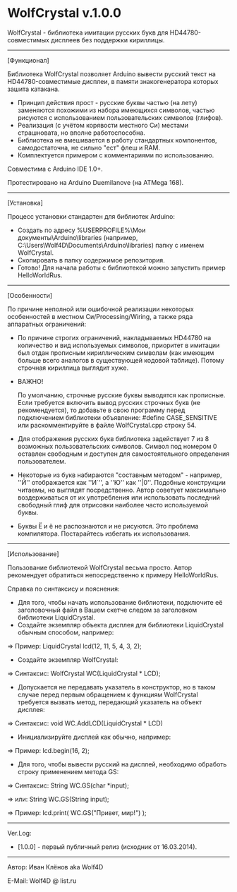 WolfCrystal v.1.0.0
===========

WolfCrystal - библиотека имитации русских букв для HD44780-совместимых дисплеев без поддержки кириллицы.

------------------------------------

[Функционал]

Библиотека WolfCrystal позволяет Arduino вывести русский текст на HD44780-совместимые дисплеи, в памяти знакогенератора которых зашита катакана. 

* Принцип действия прост - русские буквы частью (на лету) заменяются похожими из набора имеющихся символов, частью рисуются с использованием пользовательских символов (глифов). 
* Реализация (с учётом корявости местного Си) местами страшновата, но вполне работоспособна.
* Библиотека не вмешивается в работу стандартных компонентов, самодостаточна, не сильно "ест" флеш и RAM.
* Комплектуется примером с комментариями по использованию.

Совместима с Arduino IDE 1.0+.

Протестировано на Arduino Duemilanove (на ATMega 168).

------------------------------------
[Установка] 

Процесс установки стандартен для библиотек Arduino:

* Создать по адресу %USERPROFILE%\Мои документы\Arduino\libraries (например, C:\Users\Wolf4D\Documents\Arduino\libraries) папку с именем WolfCrystal.
* Скопировать в папку содержимое репозитория.
* Готово! Для начала работы c библиотекой можно запустить пример HelloWorldRus.

------------------------------------
[Особенности] 

По причине неполной или ошибочной реализации некоторых особенностей в местном Си/Processing/Wiring, а также ряда аппаратных ограничений:

* По причине строгих ограничений, накладываемых HD44780 на количество и вид используемых символов, приоритет в имитации был отдан прописным кириллическим символам (как имеющим больше всего аналогов в существующей кодовой таблице). Потому строчная кириллица выглядит хуже. 

* ВАЖНО!
  
  По умолчанию, строчные русские буквы выводятся как прописные. Если требуется включить вывод русских строчных букв (не рекомендуется), то добавьте в свою программу перед подключением библиотеки объявление: #define CASE_SENSITIVE или раскомментируйте в файле WolfCrystal.cpp строку 54.
  

* Для отображения русских букв библиотека задействует 7 из 8 возможных пользовательских символов. Символ под номером 0 оставлен свободным и доступен для самостоятельного определения пользователем.
* Некоторые из букв набираются "составным методом" - например, ''Й'' отображается как ''И`'', а ''Ю'' как ''|0''. Подобные конструкции читаемы, но выглядят посредственно. Автор советует максимально воздерживаться от их употребления или использовать последний свободный глиф для отрисовки наиболее часто используемой буквы.
* Буквы Ё и ё не распознаются и не рисуются. Это проблема компилятора. Постарайтесь избегать их использования.

------------------------------------
[Использование]

Пользование библиотекой WolfCrystal весьма просто. Автор рекомендует обратиться непосредственно к примеру HelloWorldRus. 

Справка по синтаксису и пояснения:

* Для того, чтобы начать использование библиотеки, подключите её заголовочный файл в Вашем скетче следом за заголовком библиотеки LiquidCrystal. 
* Создайте экземпляр объекта дисплея для библиотеки LiquidCrystal обычным способом, например:

=>  Пример: LiquidCrystal lcd(12, 11, 5, 4, 3, 2);
* Создайте экземпляр WolfCrystal:

=>  Синтаксис: WolfCrystal WC(LiquidCrystal * LCD);

* Допускается не передавать указатель в конструктор, но в таком случае перед первым обращением к функциям WolfCrystal требуется вызвать метод, передающий указатель на объект дисплея:

=>  Синтаксис: void WC.AddLCD(LiquidCrystal * LCD)
* Инициализируйте дисплей как обычно, например:

=>  Пример:   lcd.begin(16, 2);

* Для того, чтобы вывести русский на дисплей, необходимо обработь строку применением метода GS:

=>  Синтаксис: String WC.GS(char *input);

=>  или: String WC.GS(String input);

=>  Пример:   lcd.print( WC.GS("Привет, мир!") );  

------------------------------------
Ver.Log:

* [1.0.0] - первый публичный релиз (исходник от 16.03.2014).

------------------------------------
Автор: Иван Клёнов aka Wolf4D

E-Mail: Wolf4D @ list.ru
